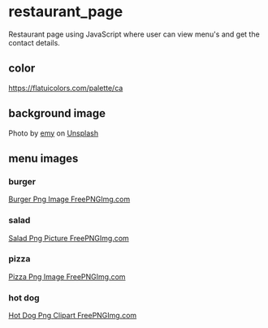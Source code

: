 # restaurant_page
Restaurant page using JavaScript where user can view menu's and get the contact details.

## color
https://flatuicolors.com/palette/ca

## background image
<span>Photo by <a href="https://unsplash.com/@grimnoire?utm_source=unsplash&amp;utm_medium=referral&amp;utm_content=creditCopyText">emy</a> on <a href="https://unsplash.com/s/photos/food?utm_source=unsplash&amp;utm_medium=referral&amp;utm_content=creditCopyText">Unsplash</a></span>

## menu images

### burger
<a href="https://www.freepngimg.com/png/10726-burger-png-image">Burger Png Image FreePNGImg.com</a>

### salad
<a href="https://www.freepngimg.com/png/16870-salad-png-picture">Salad Png Picture FreePNGImg.com</a>

### pizza
<a href="https://www.freepngimg.com/png/6490-pizza-png-image">Pizza Png Image FreePNGImg.com</a>

### hot dog
<a href="https://www.freepngimg.com/png/12983-hot-dog-png-clipart">Hot Dog Png Clipart FreePNGImg.com</a>
